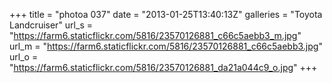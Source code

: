 +++
title = "photoa 037"
date = "2013-01-25T13:40:13Z"
galleries = "Toyota Landcruiser"
url_s = "https://farm6.staticflickr.com/5816/23570126881_c66c5aebb3_m.jpg"
url_m = "https://farm6.staticflickr.com/5816/23570126881_c66c5aebb3.jpg"
url_o = "https://farm6.staticflickr.com/5816/23570126881_da21a044c9_o.jpg"
+++

